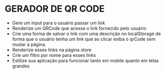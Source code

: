 # GERADOR DE QR CODE

- Gere um input para o usuário passar um link
- Renderize um QRCode que acesse o link fornecido pelo usuário
- Crie uma forma de salvar o link com uma descrição no localStorage de forma que o usuário tenha um link que ao clicar exiba o qrCode sem mudar a página.
- Renderize esses links na página store
- Crie um filtro por nome para esses links
- Estilize sua aplicação para funcionar tanto em mobile quanto em telas grandes